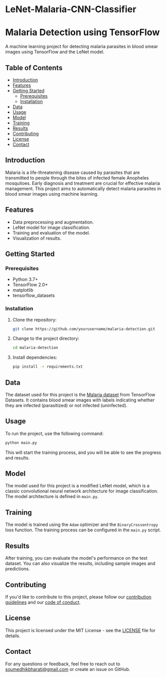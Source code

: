 # LeNet-Malaria-CNN-Classifier

# Malaria Detection using TensorFlow

A machine learning project for detecting malaria parasites in blood smear images using TensorFlow and the LeNet model.

## Table of Contents

- [Introduction](#introduction)
- [Features](#features)
- [Getting Started](#getting-started)
  - [Prerequisites](#prerequisites)
  - [Installation](#installation)
- [Data](#data)
- [Usage](#usage)
- [Model](#model)
- [Training](#training)
- [Results](#results)
- [Contributing](#contributing)
- [License](#license)
- [Contact](#contact)

## Introduction

Malaria is a life-threatening disease caused by parasites that are transmitted to people through the bites of infected female Anopheles mosquitoes. Early diagnosis and treatment are crucial for effective malaria management. This project aims to automatically detect malaria parasites in blood smear images using machine learning.

## Features

- Data preprocessing and augmentation.
- LeNet model for image classification.
- Training and evaluation of the model.
- Visualization of results.

## Getting Started

### Prerequisites

- Python 3.7+
- TensorFlow 2.0+
- matplotlib
- tensorflow_datasets

### Installation

1. Clone the repository:

   ```bash
   git clone https://github.com/yourusername/malaria-detection.git
   ```

2. Change to the project directory:

   ```bash
   cd malaria-detection
   ```

3. Install dependencies:

   ```bash
   pip install -r requirements.txt
   ```

## Data

The dataset used for this project is the [Malaria dataset](https://www.tensorflow.org/datasets/catalog/malaria) from TensorFlow Datasets. It contains blood smear images with labels indicating whether they are infected (parasitized) or not infected (uninfected).

## Usage

To run the project, use the following command:

```bash
python main.py
```

This will start the training process, and you will be able to see the progress and results.

## Model

The model used for this project is a modified LeNet model, which is a classic convolutional neural network architecture for image classification. The model architecture is defined in `main.py`.

## Training

The model is trained using the `Adam` optimizer and the `BinaryCrossentropy` loss function. The training process can be configured in the `main.py` script.

## Results

After training, you can evaluate the model's performance on the test dataset. You can also visualize the results, including sample images and predictions.

## Contributing

If you'd like to contribute to this project, please follow our [contribution guidelines](CONTRIBUTING.md) and our [code of conduct](CODE_OF_CONDUCT.md).

## License

This project is licensed under the MIT License - see the [LICENSE](LICENSE) file for details.

## Contact

For any questions or feedback, feel free to reach out to soumedhikbharati@gmail.com or create an issue on GitHub.
